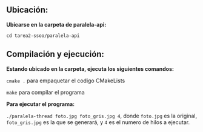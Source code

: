 ## Ubicación:

**Ubicarse en la carpeta de paralela-api:**

`cd tarea2-ssoo/paralela-api`

## Compilación y ejecución:

**Estando ubicado en la carpeta, ejecuta los siguientes comandos:**

`cmake .` para empaquetar el codigo CMakeLists

`make` para compilar el programa

**Para ejecutar el programa:**

`./paralela-thread foto.jpg foto_gris.jpg 4`, donde `foto.jpg` es la original, `foto_gris.jpg` es la que se generará, y `4` es el numero de hilos a ejecutar.